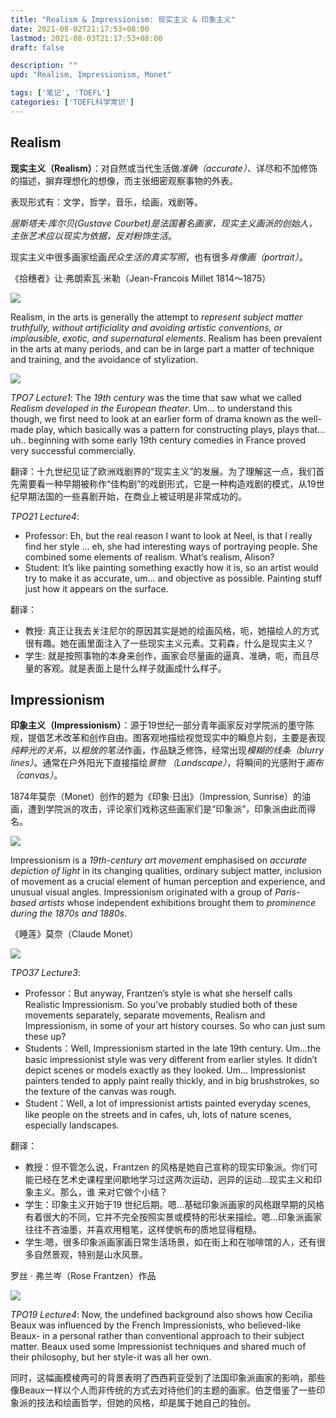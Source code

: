 ```yaml
---
title: "Realism & Impressionism: 现实主义 & 印象主义"
date: 2021-08-02T21:17:53+08:00
lastmod: 2021-08-03T21:17:53+08:00
draft: false

description: ""
upd: "Realism, Impressionism, Monet"

tags: ['笔记', 'TOEFL']
categories: ['TOEFL科学常识']
---
```


## Realism

**现实主义（Realism）**：对自然或当代生活做*准确（accurate）*、详尽和不加修饰的描述，摒弃理想化的想像，而主张细密观察事物的外表。

表现形式有：文学，哲学，音乐，绘画，戏剧等。

*居斯塔夫·库尔贝(Gustave Courbet)*是法国著名画家，现实主义画派的创始人，主张艺术应*以现实为依据，反对粉饰生活*。

现实主义中很多画家绘画*民众生活的真实写照*，也有很多*肖像画（portrait）*。

   《拾穗者》让·弗朗索瓦·米勒（Jean-Francois Millet 1814～1875）

![](https://cdn.jsdelivr.net/gh/henrywu97/FigBed@master/Figs/20210815220818.jpg)

Realism, in the arts is generally the attempt to *represent subject matter truthfully, without artificiality and avoiding artistic conventions, or implausible, exotic, and supernatural elements*. Realism has been prevalent in the arts at many periods, and can be in large part a matter of technique and training, and the avoidance of stylization.

![](https://cdn.jsdelivr.net/gh/henrywu97/FigBed@master/Figs/20210815221050.jpg)

*TPO7 Lecture1*: The *19th century* was the time that saw what we called *Realism developed in the European theater*. Um... to understand this though, we first need to look at an earlier form of drama known as the well-made play, which basically was a pattern for constructing plays, plays that... uh.. beginning with some early 19th century comedies in France proved very successful commercially.

翻译：十九世纪见证了欧洲戏剧界的“现实主义”的发展。为了理解这一点，我们首先需要看一种早期被称作“佳构剧”的戏剧形式，它是一种构造戏剧的模式，从19世纪早期法国的一些喜剧开始，在商业上被证明是非常成功的。

*TPO21 Lecture4*: 

- Professor: Eh, but the real reason I want to look at Neel, is that I really find her style ... eh, she had interesting ways of portraying people. She combined some elements of realism. What’s realism, Alison?
- Student: It’s like painting something exactly how it is, so an artist would try to make it as accurate, um... and objective as possible. Painting stuff just how it appears on the surface.

翻译：

- 教授: 真正让我去关注尼尔的原因其实是她的绘画风格，呃，她描绘人的方式很有趣。她在画里面注入了一些现实主义元素。艾莉森，什么是现实主义？
- 学生: 就是按照事物的本身来创作，画家会尽量画的逼真、准确，呃，而且尽量的客观。就是表面上是什么样子就画成什么样子。

## Impressionism

**印象主义（Impressionism）**：源于19世纪一部分青年画家反对学院派的墨守陈规，提倡艺术改革和创作自由。图客观地描绘视觉现实中的瞬息片刻，主要是表现*纯粹光的关系*，以*粗放的笔法*作画，作品缺乏修饰，经常出现*模糊的线条（blurry lines）*。通常在户外阳光下直接描绘*景物 （Landscape）*，将瞬间的光感附于*画布（canvas）*。

1874年莫奈（Monet）创作的题为《印象·日出》（Impression, Sunrise）的油画，遭到学院派的攻击，评论家们戏称这些画家们是“印象派”，印象派由此而得名。

![](https://cdn.jsdelivr.net/gh/henrywu97/FigBed@master/Figs/20210815230331.jpg)

Impressionism is a *19th-century art movement* emphasised on *accurate depiction of light* in its changing qualities, ordinary subject matter, inclusion of movement as a crucial element of human perception and experience, and unusual visual angles. Impressionism originated with a group of *Paris-based artists* whose independent exhibitions brought them to *prominence during the 1870s and 1880s*.

《睡莲》莫奈（Claude Monet）

![](https://cdn.jsdelivr.net/gh/henrywu97/FigBed@master/Figs/20210815230833.jpg)

*TPO37 Lecture3*:

- Professor：But anyway, Frantzen’s style is what she herself calls Realistic Impressionism. So you’ve probably studied both of these movements separately, separate movements, Realism and Impressionism, in some of your art history courses. So who can just sum these up?
- Students：Well, Impressionism started in the late 19th century. Um...the basic impressionist style was very different from earlier styles. It didn’t depict scenes or models exactly as they looked. Um... Impressionist painters tended to apply paint really thickly, and in big brushstrokes, so the texture of the canvas was rough.
- Student：Well, a lot of impressionist artists painted everyday scenes, like people on the streets and in cafes, uh, lots of nature scenes, especially landscapes.

翻译：

- 教授：但不管怎么说，Frantzen 的风格是她自己宣称的现实印象派。你们可能已经在艺术史课程里间歇地学习过这两次运动，迥异的运动...现实主义和印象主义。那么，谁
    来对它做个小结？
- 学生：印象主义开始于19 世纪后期。嗯...基础印象派画家的风格跟早期的风格有着很大的不同，它并不完全按照实景或模特的形状来描绘。嗯...印象派画家往往不吝油墨，并喜欢用粗笔，这样使帆布的质地显得粗糙。
- 学生:嗯，很多印象派画家画日常生活场景，如在街上和在咖啡馆的人，还有很多自然景观，特别是山水风景。

罗丝 · 弗兰岑（Rose Frantzen）作品

![](https://cdn.jsdelivr.net/gh/henrywu97/FigBed@master/Figs/20210815231502.jpg)

*TPO19 Lecture4*: Now, the undefined background also shows how Cecilia Beaux was influenced by the French Impressionists, who believed-like Beaux- in a personal rather than conventional approach to their subject matter. Beaux used some Impressionist techniques and shared much of their philosophy, but her style-it was all her own.

同时，这幅画模棱两可的背景表明了西西莉亚受到了法国印象派画家的影响，那些像Beaux一样以个人而非传统的方式去对待他们的主题的画家。伯芝借鉴了一些印象派的技法和绘画哲学，但她的风格，却是属于她自己的独创。